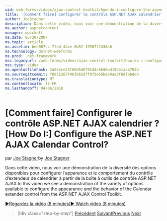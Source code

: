 ```yaml
---
uid: web-forms/videos/ajax-control-toolkit/how-do-i-configure-the-aspnet-ajax-calendar-control
title: '[Comment faire] Configurer le contrôle ASP.NET AJAX calendrier ? | Microsoft Docs'
author: JoeStagner
description: Dans cette vidéo, nous voir une démonstration de la diversité des options disponibles pour configurer l’apparence et le comportement du contrôle d’extendeur de calendrier à partir de t...
ms.author: aspnetcontent
manager: wpickett
ms.date: 03/30/2007
ms.topic: article
ms.assetid: bee087cc-7fed-4dce-8b52-19987f2d38a6
ms.technology: dotnet-webforms
ms.prod: .net-framework
msc.legacyurl: /web-forms/videos/ajax-control-toolkit/how-do-i-configure-the-aspnet-ajax-calendar-control
msc.type: video
ms.openlocfilehash: 2a044ce23f80d5d6781d4c8b96ad19bb1aaa704b
ms.sourcegitcommit: f8852267f463b62d7f975e56bea9aa3f68fbbdeb
ms.translationtype: MT
ms.contentlocale: fr-FR
ms.lasthandoff: 04/06/2018
---
```

<a name="how-do-i-configure-the-aspnet-ajax-calendar-control"></a><span data-ttu-id="fa36e-104">[Comment faire] Configurer le contrôle ASP.NET AJAX calendrier ?</span><span class="sxs-lookup"><span data-stu-id="fa36e-104">[How Do I:] Configure the ASP.NET AJAX Calendar Control?</span></span>
====================
<span data-ttu-id="fa36e-105">par [Joe Stagner](https://github.com/JoeStagner)</span><span class="sxs-lookup"><span data-stu-id="fa36e-105">by [Joe Stagner](https://github.com/JoeStagner)</span></span>

<span data-ttu-id="fa36e-106">Dans cette vidéo, nous voir une démonstration de la diversité des options disponibles pour configurer l’apparence et le comportement du contrôle d’extendeur de calendrier à partir de la boîte à outils de contrôle ASP.NET AJAX.</span><span class="sxs-lookup"><span data-stu-id="fa36e-106">In this video we see a demonstration of the variety of options available to configure the appearance and the behavior of the Calendar extender control from the ASP.NET AJAX Control Toolkit.</span></span>

[<span data-ttu-id="fa36e-107">&#9654;Regardez la vidéo (8 minutes)</span><span class="sxs-lookup"><span data-stu-id="fa36e-107">&#9654; Watch video (8 minutes)</span></span>](https://channel9.msdn.com/Blogs/ASP-NET-Site-Videos/how-do-i-configure-the-aspnet-ajax-calendar-control)

> [!div class="step-by-step"]
> <span data-ttu-id="fa36e-108">[Précédent](how-do-i-use-the-aspnet-ajax-autocomplete-control.md)
> [Suivant](how-do-i-use-the-aspnet-ajax-dropdown-control.md)</span><span class="sxs-lookup"><span data-stu-id="fa36e-108">[Previous](how-do-i-use-the-aspnet-ajax-autocomplete-control.md)
[Next](how-do-i-use-the-aspnet-ajax-dropdown-control.md)</span></span>
